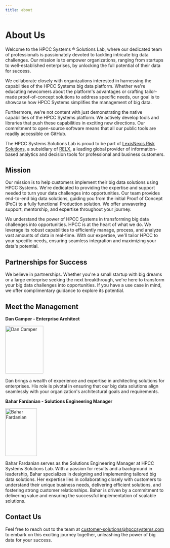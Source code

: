 ```yaml
---
title: about
---
```


# About Us

Welcome to the HPCC Systems &#174; Solutions Lab, where our dedicated team of professionals is passionately devoted to tackling intricate big data challenges. Our mission is to empower organizations, ranging from startups to well-established enterprises, by unlocking the full potential of their data for success.

We collaborate closely with organizations interested in harnessing the capabilities of the HPCC Systems big data platform. Whether we're educating newcomers about the platform's advantages or crafting tailor-made proof-of-concept solutions to address specific needs, our goal is to showcase how HPCC Systems simplifies the management of big data.

Furthermore, we're not content with just demonstrating the native capabilities of the HPCC Systems platform. We actively develop tools and libraries that push these capabilities in exciting new directions. Our commitment to open-source software means that all our public tools are readily accessible on GitHub.

The HPCC Systems Solutions Lab is proud to be part of [LexisNexis Risk Solutions](https://risk.lexisnexis.com), a subsidiary of [RELX](https://www.relx.com), a leading global provider of information-based analytics and decision tools for professional and business customers.

## Mission

Our mission is to help customers implement their big data solutions using HPCC Systems. We're dedicated to providing the expertise and support needed to turn your data challenges into opportunities. Our team provides end-to-end big data solutions, guiding you from the initial Proof of Concept (PoC) to a fully functional Production solution. We offer unwavering support, mentorship, and expertise throughout your journey.

We understand the power of HPCC Systems in transforming big data challenges into opportunities. HPCC is at the heart of what we do. We leverage its robust capabilities to efficiently manage, process, and analyze vast amounts of data in real-time. With our expertise, we'll tailor HPCC to your specific needs, ensuring seamless integration and maximizing your data's potential.

## Partnerships for Success

We believe in partnerships. Whether you're a small startup with big dreams or a large enterprise seeking the next breakthrough, we're here to transform your big data challenges into opportunities. If you have a use case in mind, we offer complimentary guidance to explore its potential.

## Meet the Management

**Dan Camper - Enterprise Architect**

<img src="/DanCamp.jpg" alt="Dan Camper" title="Dan" width="120" height="150"/>

Dan brings a wealth of experience and expertise in architecting solutions for enterprises. His role is pivotal in ensuring that our big data solutions align seamlessly with your organization's architectural goals and requirements.

**Bahar Fardanian - Solutions Engineering Manager**

<img src="/Bahar.png" alt="Bahar Fardanian" title="Bahar" width="100" height="150"/>

Bahar Fardanian serves as the Solutions Engineering Manager at HPCC Systems Solutions Lab. With a passion for results and a background in leadership, Bahar specializes in designing and implementing tailored big data solutions. Her expertise lies in collaborating closely with customers to understand their unique business needs, delivering efficient solutions, and fostering strong customer relationships. Bahar is driven by a commitment to delivering value and ensuring the successful implementation of scalable solutions.

## Contact Us

Feel free to reach out to the team at customer-solutions@hpccsystems.com to embark on this exciting journey together, unleashing the power of big data for your success.
